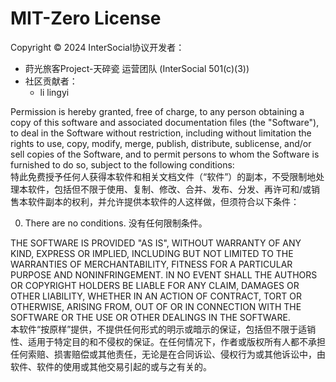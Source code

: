 # MIT-Zero License

Copyright &copy; 2024 InterSocial协议开发者：
- 莳光旅客Project-天碎瓷 运营团队 (InterSocial 501(c)(3))
- 社区贡献者：
  - li lingyi

Permission is hereby granted, free of charge, to any person obtaining a copy of this software and associated documentation files (the "Software"), to deal in the Software without restriction, including without limitation the rights to use, copy, modify, merge, publish, distribute, sublicense, and/or sell copies of the Software, and to permit persons to whom the Software is furnished to do so, subject to the following conditions: \
特此免费授予任何人获得本软件和相关文档文件（“软件”）的副本，不受限制地处理本软件，包括但不限于使用、复制、修改、合并、发布、分发、再许可和/或销售本软件副本的权利，并允许提供本软件的人这样做，但须符合以下条件：

0. There are no conditions. 没有任何限制条件。

THE SOFTWARE IS PROVIDED "AS IS", WITHOUT WARRANTY OF ANY KIND, EXPRESS OR IMPLIED, INCLUDING BUT NOT LIMITED TO THE WARRANTIES OF MERCHANTABILITY, FITNESS FOR A PARTICULAR PURPOSE AND NONINFRINGEMENT. IN NO EVENT SHALL THE AUTHORS OR COPYRIGHT HOLDERS BE LIABLE FOR ANY CLAIM, DAMAGES OR OTHER LIABILITY, WHETHER IN AN ACTION OF CONTRACT, TORT OR OTHERWISE, ARISING FROM, OUT OF OR IN CONNECTION WITH THE SOFTWARE OR THE USE OR OTHER DEALINGS IN THE SOFTWARE. \
本软件“按原样”提供，不提供任何形式的明示或暗示的保证，包括但不限于适销性、适用于特定目的和不侵权的保证。在任何情况下，作者或版权所有人都不承担任何索赔、损害赔偿或其他责任，无论是在合同诉讼、侵权行为或其他诉讼中，由软件、软件的使用或其他交易引起的或与之有关的。
